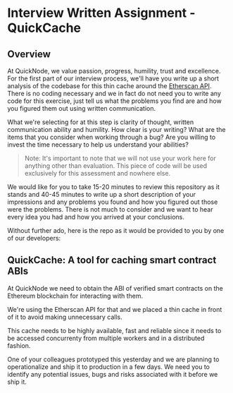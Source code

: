 # Interview Written Assignment - QuickCache

## Overview

At QuickNode, we value passion, progress, humility, trust and excellence. For the first part of our
interview process, we'll have you write up a short analysis of the codebase for this thin cache around the
[Etherscan API](https://docs.etherscan.io/api-endpoints/contracts). There is no coding necessary and
we in fact do not need you to write any code for this exercise, just tell us what the problems you
find are and how you figured them out using written communication.

What we're selecting for at this step is clarity of thought, written communication ability and humility.
How clear is your writing? What are the items that you consider when working through a bug? Are you
willing to invest the time necessary to help us understand your abilities?

> Note: It's important to note that we will not use your work here for anything other than evaluation.
> This piece of code will be used exclusively for this assessment and nowhere else.

We would like for you to take 15-20 minutes to review this repository as it stands and 40-45 minutes
to write up a short description of your impressions and any problems you found and how you figured
out those were the problems. There is not much to consider and we want to hear every idea you had
and how you arrived at your conclusions.

Without further ado, here is the repo as it would be provided to you by one of our developers:

## QuickCache: A tool for caching smart contract ABIs

At QuickNode we need to obtain the ABI of verified smart contracts on the Ethereum blockchain for
interacting with them.

We're using the Etherscan API for that and we placed a thin cache in front of it to avoid making
unnecessary calls.

This cache needs to be highly available, fast and reliable since it needs to be accessed concurrenty
from multiple workers and in a distributed fashion.

One of your colleagues prototyped this yesterday and we are planning to operationalize and ship it
to production in a few days. We need you to identify any potential issues, bugs and risks associated
with it before we ship it.

